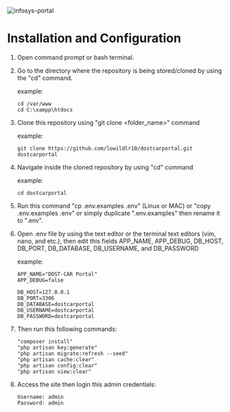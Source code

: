 ![infosys-portal](https://user-images.githubusercontent.com/26521475/182554876-a6eb5afa-e3b1-4ffc-b99c-64241ce37aba.jpg)

# Installation and Configuration

1. Open command prompt or bash terminal.
1. Go to the directory where the repository is being stored/cloned by using 
   the "cd" command.
   
   example: 
   ```
   cd /var/www
   cd C:\xampp\htdocs
   ```
        
2. Clone this repository using "git clone <URL> <folder_name>" command
   
   example: 
   ``` 
   git clone https://github.com/lowildlr10/dostcarportal.git dostcarportal
   ```
   
3. Navigate inside the cloned repository by using "cd" command
   
   example:
   ```
   cd dostcarportal
   ```
        
4. Run this command "cp .env.examples .env" (Linux or MAC) or 
   "copy .env.examples .env" or simply duplicate ".env.examples"
   then rename it to ".env".
  
5. Open .env file by using the text editor or the terminal text 
   editors (vim, nano, and etc.), then edit this fields APP_NAME,
   APP_DEBUG, DB_HOST, DB_PORT, DB_DATABASE, DB_USERNAME, and 
   DB_PASSWORD
    
    example:
    ```
    APP_NAME="DOST-CAR Portal"
    APP_DEBUG=false
    
    DB_HOST=127.0.0.1
    DB_PORT=3306
    DB_DATABASE=dostcarportal
    DB_USERNAME=dostcarportal
    DB_PASSWORD=dostcarportal
    ```
       
 6. Then run this following commands:
 
    ```
    "composer install"
    "php artisan key:generate"
    "php artisan migrate:refresh --seed"
    "php artisan cache:clear"
    "php artisan config:clear"
    "php artisan view:clear"
    ```
      
 7. Access the site then login this admin credentials:
 
    ```
    Username: admin
    Password: admin
    ```
